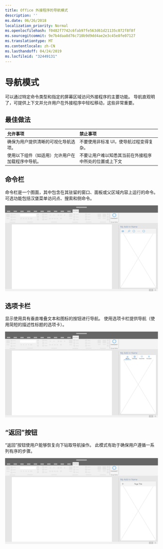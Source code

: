 ```yaml
---
title: Office 外接程序的导航模式
description: ''
ms.date: 06/26/2018
localization_priority: Normal
ms.openlocfilehash: f0482f7742c6fab97fe563d61d21135c072f8f8f
ms.sourcegitcommit: 9e7b4daa8d76c710b9d9dd4ae2e3c45e8fe07127
ms.translationtype: MT
ms.contentlocale: zh-CN
ms.lasthandoff: 04/24/2019
ms.locfileid: "32449131"
---
```

# <a name="navigation-patterns"></a>导航模式

可以通过特定命令类型和指定的屏幕区域访问外接程序的主要功能。 导航直观明了，可提供上下文并允许用户在外接程序中轻松移动，这些非常重要。

## <a name="best-practices"></a>最佳做法

| 允许事项    | 禁止事项 |
| :---- | :---- |
| 确保为用户提供清晰的可视化导航选项。 | 不要使用非标准 UI，使导航过程变得复杂。
| 使用以下组件（如适用）允许用户在加载程序中导航。 | 不要让用户难以知悉其当前在外接程序中所处的位置或上下文



## <a name="command-bar"></a>命令栏

命令栏是一个图面，其中包含在其驻留的窗口、面板或父区域内容上运行的命令。 可选功能包括汉堡菜单访问点、搜索和侧命令。

![命令 - 桌面任务窗格规范](../images/add-in-command-bar.png)



## <a name="tab-bar"></a>选项卡栏

显示使用具有垂直堆叠文本和图标的按钮进行导航。 使用选项卡栏提供导航（使用简短的描述性标题的选项卡）。

![选项卡栏 - 桌面任务窗格规范](../images/add-in-tab-bar.png)


## <a name="back-button"></a>“返回”按钮

“返回”按钮使用户能够恢复向下钻取导航操作。 此模式有助于确保用户遵循一系列有序的步骤。  

![“返回”按钮 - 桌面任务窗格规范](../images/add-in-back-button.png)
